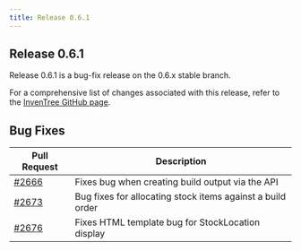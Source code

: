 ```yaml
---
title: Release 0.6.1
---
```


## Release 0.6.1

Release 0.6.1 is a bug-fix release on the 0.6.x stable branch.

For a comprehensive list of changes associated with this release, refer to the [InvenTree GitHub page](https://github.com/inventree/InvenTree/milestone/13).

## Bug Fixes

| Pull Request | Description |
| --- | --- |
| [#2666](https://github.com/inventree/InvenTree/pull/2666) | Fixes bug when creating build output via the API |
| [#2673](https://github.com/inventree/InvenTree/pull/2673) | Bug fixes for allocating stock items against a build order |
| [#2676](https://github.com/inventree/InvenTree/pull/2676) | Fixes HTML template bug for StockLocation display |
